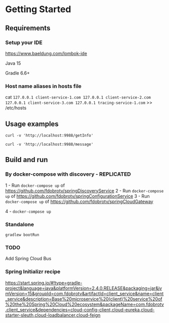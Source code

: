 # Getting Started

## Requirements
### Setup your IDE
https://www.baeldung.com/lombok-ide

Java 15

Gradle 6.6+

### Host name aliases in hosts file
cat `127.0.0.1 client-service-1.com
127.0.0.1 client-service-2.com
127.0.0.1 client-service-3.com
127.0.0.1 tracing-service-1.com` >> /etc/hosts

## Usage examples
`curl -v 'http://localhost:9988/getInfo'`

`curl -v 'http://localhost:9988/message'`

## Build and run

### By docker-compose with discovery - REPLICATED
1 - Run `docker-compose up` of https://github.com/fdobrotv/springDiscoveryService
2 - Run `docker-compose up` of https://github.com/fdobrotv/springConfigurationService
3 - Run `docker-compose up` of https://github.com/fdobrotv/springCloudGateway

4 - `docker-compose up`

### Standalone
`gradlew bootRun`

### TODO
Add Spring Cloud Bus

### Spring Initializr recipe
https://start.spring.io/#!type=gradle-project&language=java&platformVersion=2.4.0.RELEASE&packaging=jar&jvmVersion=15&groupId=com.fdobrotv&artifactId=client_service&name=client_service&description=Base%20microservice%20(client)%20service%20of%20the%20Spring%20Cloud%20ecosystem&packageName=com.fdobrotv.client_service&dependencies=cloud-config-client,cloud-eureka,cloud-starter-sleuth,cloud-loadbalancer,cloud-feign